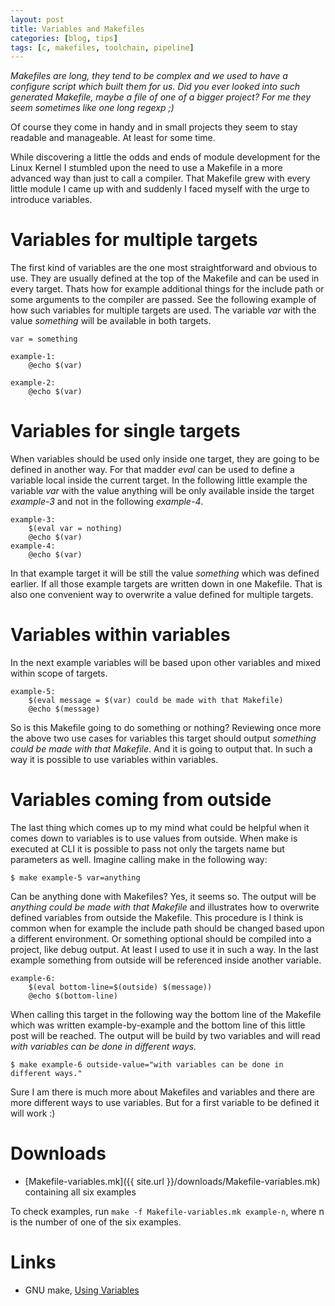 ```yaml
---
layout: post
title: Variables and Makefiles
categories: [blog, tips]
tags: [c, makefiles, toolchain, pipeline]
---
```


*Makefiles are long, they tend to be complex and we used to have a configure script which built them for us.
Did you ever looked into such generated Makefile, maybe a file of one of a bigger project? 
For me they seem sometimes like one long regexp ;)*

Of course they come in handy and in small projects they seem to stay readable and manageable. At least for some time.

While discovering a little the odds and ends of module development for the Linux Kernel I stumbled upon the need to use a Makefile
in a more advanced way than just to call a compiler. That Makefile grew with every little module I came up with and suddenly I faced 
myself with the urge to introduce variables.

# Variables for multiple targets
The first kind of variables are the one most straightforward and obvious to use. They are usually defined at the top of the Makefile
and can be used in every target. Thats how for example additional things for the include path or some arguments to the compiler are passed. 
See the following example of how such variables for multiple targets are used. The variable *var* with the value *something* will be
available in both targets.
```
var = something

example-1:
    @echo $(var)

example-2:
    @echo $(var)
```

# Variables for single targets
When variables should be used only inside one target, they are going to be defined in another way. For that madder *eval* can be used to define
a variable local inside the current target. In the following little example the variable *var* with the value anything will be only available
inside the target *example-3* and not in the following *example-4*. 
```
example-3:
    $(eval var = nothing)
    @echo $(var)
example-4:
    @echo $(var)
```
In that example target it will be still the value *something* which was defined earlier. If all those example targets are written down in one 
Makefile. That is also one convenient way to overwrite a value defined for multiple targets.

# Variables within variables
In the next example variables will be based upon other variables and mixed within scope of targets.
```
example-5:
    $(eval message = $(var) could be made with that Makefile)
    @echo $(message)
```
So is this Makefile going to do something or nothing? Reviewing once more the above two use cases for variables this target should output
*something could be made with that Makefile*. And it is going to output that. In such a way it is possible to use variables within variables.

# Variables coming from outside
The last thing which comes up to my mind what could be helpful when it comes down to variables is to use values from outside. When make is
executed at CLI it is possible to pass not only the targets name but parameters as well. Imagine calling make in the following way:
```
$ make example-5 var=anything
```
Can be anything done with Makefiles? Yes, it seems so. The output will be *anything could be made with that Makefile* and illustrates how
to overwrite defined variables from outside the Makefile. This procedure is I think is common when for example the include path should be changed
based upon a different environment. Or something optional should be compiled into a project, like debug output. 
At least I used to use it in such a way. In the last example something from outside will be referenced inside another variable.
```
example-6:
    $(eval bottom-line=$(outside) $(message))
    @echo $(bottom-line)
```
When calling this target in the following way the bottom line of the Makefile which was written example-by-example and the bottom line of this
little post will be reached. The output will be build by two variables and will read *with variables can be done in different ways.*
```
$ make example-6 outside-value="with variables can be done in different ways."
```

Sure I am there is much more about Makefiles and variables and there are more different ways to use variables. 
But for a first variable to be defined it will work :)

# Downloads
- [Makefile-variables.mk]({{ site.url }}/downloads/Makefile-variables.mk) containing all six examples

To check examples, run `make -f Makefile-variables.mk example-n`, where n is the number of one of the six examples.

# Links
- GNU make, [Using Variables](https://www.gnu.org/software/make/manual/html_node/Using-Variables.html)

